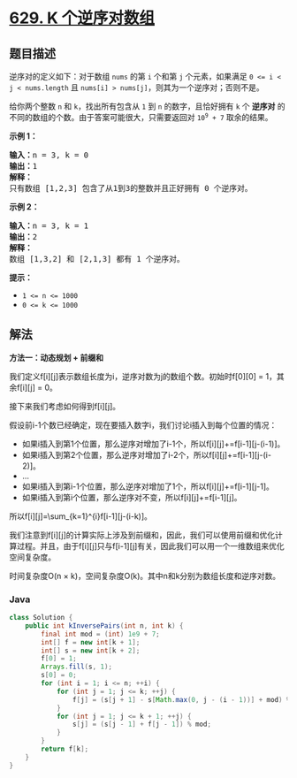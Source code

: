 # [629. K 个逆序对数组](https://leetcode.cn/problems/k-inverse-pairs-array)

## 题目描述

<p>逆序对的定义如下：对于数组 <code>nums</code> 的第 <code>i</code> 个和第 <code>j</code> 个元素，如果满足 <code>0 &lt;= i &lt; j &lt; nums.length</code> 且&nbsp;<code>nums[i] &gt; nums[j]</code>，则其为一个逆序对；否则不是。</p>

<p>给你两个整数&nbsp;<code>n</code>&nbsp;和&nbsp;<code>k</code>，找出所有包含从&nbsp;<code>1</code>&nbsp;到&nbsp;<code>n</code>&nbsp;的数字，且恰好拥有&nbsp;<code>k</code>&nbsp;个 <strong>逆序对</strong> 的不同的数组的个数。由于答案可能很大，只需要返回对 <code>10<sup>9</sup>&nbsp;+ 7</code> 取余的结果。</p>

<p><strong>示例 1：</strong></p>

<pre>
<strong>输入：</strong>n = 3, k = 0
<strong>输出：</strong>1
<strong>解释：</strong>
只有数组 [1,2,3] 包含了从1到3的整数并且正好拥有 0 个逆序对。
</pre>

<p><strong>示例 2：</strong></p>

<pre>
<strong>输入：</strong>n = 3, k = 1
<strong>输出：</strong>2
<strong>解释：</strong>
数组 [1,3,2] 和 [2,1,3] 都有 1 个逆序对。
</pre>

<p><strong>提示：</strong></p>

<ul>
	<li><code>1 &lt;= n &lt;= 1000</code></li>
	<li><code>0 &lt;= k &lt;= 1000</code></li>
</ul>

## 解法

**方法一：动态规划 + 前缀和**

我们定义f[i][j]表示数组长度为i，逆序对数为j的数组个数。初始时f[0][0] = 1，其余f[i][j] = 0。

接下来我们考虑如何得到f[i][j]。

假设前i-1个数已经确定，现在要插入数字i，我们讨论i插入到每个位置的情况：

-   如果i插入到第1个位置，那么逆序对增加了i-1个，所以f[i][j]+=f[i-1][j-(i-1)]。
-   如果i插入到第2个位置，那么逆序对增加了i-2个，所以f[i][j]+=f[i-1][j-(i-2)]。
-   ...
-   如果i插入到第i-1个位置，那么逆序对增加了1个，所以f[i][j]+=f[i-1][j-1]。
-   如果i插入到第i个位置，那么逆序对不变，所以f[i][j]+=f[i-1][j]。

所以f[i][j]=\sum_{k=1}^{i}f[i-1][j-(i-k)]。

我们注意到f[i][j]的计算实际上涉及到前缀和，因此，我们可以使用前缀和优化计算过程。并且，由于f[i][j]只与f[i-1][j]有关，因此我们可以用一个一维数组来优化空间复杂度。

时间复杂度O(n × k)，空间复杂度O(k)。其中n和k分别为数组长度和逆序对数。

### **Java**

```java
class Solution {
    public int kInversePairs(int n, int k) {
        final int mod = (int) 1e9 + 7;
        int[] f = new int[k + 1];
        int[] s = new int[k + 2];
        f[0] = 1;
        Arrays.fill(s, 1);
        s[0] = 0;
        for (int i = 1; i <= n; ++i) {
            for (int j = 1; j <= k; ++j) {
                f[j] = (s[j + 1] - s[Math.max(0, j - (i - 1))] + mod) % mod;
            }
            for (int j = 1; j <= k + 1; ++j) {
                s[j] = (s[j - 1] + f[j - 1]) % mod;
            }
        }
        return f[k];
    }
}
```
